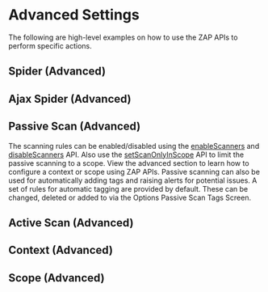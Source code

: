 <a name="results"></a>Advanced Settings
=========================================

The following are high-level examples on how to use the ZAP APIs to perform specific actions.


<a name="spider_advanced"></a>Spider (Advanced)
-------------------

<a name="ajax_advanced"></a>Ajax Spider (Advanced)
-------------------

<a name="pscan_advanced"></a>Passive Scan (Advanced)
-------------------

The scanning rules can be enabled/disabled using the [enableScanners](#pscan_enable_scan_api) and [disableScanners]((#pscan_disable_scan_api)) API.
Also use the [setScanOnlyInScope](#pscan_setScanOnlyInScope_api) API to limit the passive scanning to a scope. View
the advanced section to learn how to configure a context or scope using ZAP APIs.
Passive scanning can also be used for automatically adding tags and raising alerts for potential issues. A set of rules for 
automatic tagging are provided by default. These can be changed, deleted or added to via the Options Passive Scan Tags Screen.

<a name="ascan_advanced"></a>Active Scan (Advanced)
-------------------

<a name="context_advanced"></a>Context (Advanced)
-------------------

<a name="scope_advanced"></a>Scope (Advanced)
-------------------
